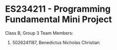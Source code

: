 # ES234211 - Programming Fundamental Mini Project
Class B, Group 3
Team Members:
1. 5026241187, Benedictus Nicholas Christian
